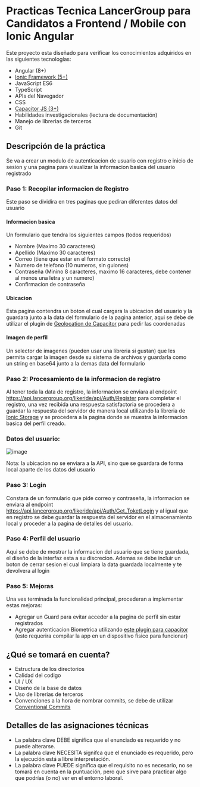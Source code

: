 # Practicas Tecnica LancerGroup para Candidatos a Frontend / Mobile con Ionic Angular
Este proyecto esta diseñado para verificar los conocimientos adquiridos en las siguientes tecnologías:

- Angular (8+)
- [Ionic Framework (5+)](https://ionicframework.com/)
- JavaScript ES6
- TypeScript
- APIs del Navegador
- CSS
- [Capacitor JS (3+)](https://capacitorjs.com/)
- Habilidades investigacionales (lectura de documentación)
- Manejo de librerias de terceros
- Git

## Descripción de la práctica 

Se va a crear un modulo de autenticacion de usuario con registro e inicio de sesion y una pagina para visualizar la informacion basica del usuario registrado

### Paso 1: Recopilar informacion de Registro

Este paso se dividira en tres paginas que pediran diferentes datos del usuario

#### Informacion basica
Un formulario que tendra los siguientes campos (todos requeridos)

 - Nombre (Maximo 30 caracteres)
 - Apellido (Maximo 30 caracteres)
 - Correo (tiene que estar en el formato correcto)
 - Numero de telefono (10 numeros, sin guiones)
 - Contraseña (Minino 8 caracteres, maximo 16 caracteres, debe contener al menos una letra y un numero)
 - Confirmacion de contraseña

#### Ubicacion
Esta pagina contendra un boton el cual cargara la ubicacion del usuario y la guardara junto a la data del formulario de la pagina anterior, aqui se debe de utilizar el plugin de [Geolocation de Capacitor](https://capacitorjs.com/docs/apis/geolocation) para pedir las coordenadas

#### Imagen de perfil
Un selector de imagenes (pueden usar una libreria si gustan) que les permita cargar la imagen desde su sistema de archivos y guardarla como un string en base64
junto a la demas data del formulario

### Paso 2: Procesamiento de la informacion de registro
Al tener toda la data de registro, la informacion se enviara al endpoint https://api.lancergroup.org/likeride/api/Auth/Register para completar el registro, una vez recibida una respuesta satisfactoria se procedera a guardar la respuesta del servidor de manera local utilizando la libreria de [Ionic Storage](https://github.com/ionic-team/ionic-storage) y se procedera a la pagina donde se muestra la informacion basica del perfil creado.

### Datos del usuario:
![image](https://user-images.githubusercontent.com/36666070/223437611-ba14fc07-5876-4f51-8ad9-1f9caa9e0b1f.png)


Nota: la ubicacion no se enviara a la API, sino que se guardara de forma local aparte de los datos del usuario

### Paso 3: Login
Constara de un formulario que pide correo y contraseña, la informacion se enviara al endpoint https://api.lancergroup.org/likeride/api/Auth/Get_ToketLogin y al igual que en registro se debe guardar la respuesta del servidor en el almacenamiento local y proceder a la pagina de detalles del usuario.

### Paso 4: Perfil del usuario
Aqui se debe de mostrar la informacion del usuario que se tiene guardada, el diseño de la interfaz esta a su discrecion.
Ademas se debe incluir un boton de cerrar sesion el cual limpiara la data guardada localmente y te devolvera al login

### Paso 5: Mejoras
Una ves terminada la funcionalidad principal, procederan a implementar estas mejoras:

  - Agregar un Guard para evitar acceder a la pagina de perfil sin estar registrados
  - Agregar autenticacion Biometrica utilizando [este plugin para capacitor](https://www.npmjs.com/package/capacitor-native-biometric) (esto requerira compilar la app en un dispositivo fisico para funcionar)


## ¿Qué se tomará en cuenta?

 - Estructura de los directorios
 - Calidad del codigo
 - UI / UX
 - Diseño de la base de datos
 - Uso de librerias de terceros
 - Convenciones a la hora de nombrar commits, se debe de utilizar [Conventional Commits](https://www.conventionalcommits.org/es/v1.0.0/)

## Detalles de las asignaciones técnicas

 - La palabra clave DEBE significa que el enunciado es requerido y no puede alterarse.
 - La palabra clave NECESITA signifca que el enunciado es requerido, pero la ejecución está a libre interpretación.
 - La palabra clave PUEDE significa que el requisito no es necesario, no se tomará en cuenta en la puntuación, pero que sirve para practicar algo que podrías (o no) ver en el entorno laboral. 
